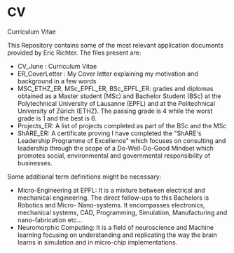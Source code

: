 # CV
Curriculum Vitae

This Repository contains some of the most relevant application documents provided by Eric Richter.
The files present are:
- CV_June : Curriculum Vitae
- ER_CoverLetter : My Cover letter explaining my motivation and background in a few words
- MSC_ETHZ_ER, MSc_EPFL_ER, BSc_EPFL_ER: grades and diplomas obtained as a Master student (MSc) and Bachelor Student (BSc) at the Polytechnical University of Lausanne (EPFL) and at the Politechnical University of Zürich (ETHZ). The passing grade is 4 while the worst grade is 1 and the best is 6.
- Projects_ER: A list of projects completed as part of the BSc and the MSc
- ShARE_ER: A certificate proving I have completed the "ShARE's Leadership Programme of Excellence" which focuses on consulting and leadership through the scope of a Do-Well-Do-Good Mindset which promotes social, environmental and governmental responsibility of businesses.

Some additional term definitions might be necessary:
- Micro-Engineering at EPFL: It is a mixture between electrical and mechanical engineering. The direct follow-ups to this Bachelors is Robotics and Micro- Nano-systems. It encompasses electronics, mechanical systems, CAD, Programming, Simulation, Manufacturing and nano-fabrication etc...
- Neuromorphic Computing: It is a field of neuroscience and Machine learning focusing on understanding and replicating the way the brain learns in simulation and in micro-chip implementations.

